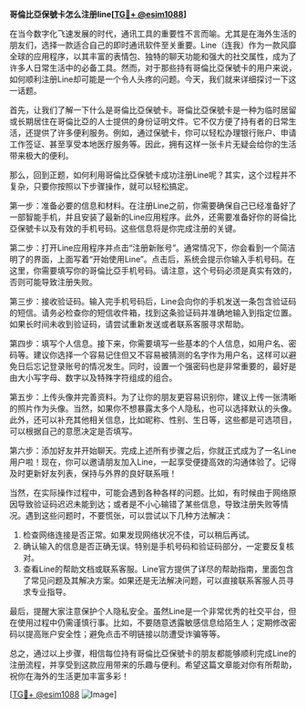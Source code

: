 **哥倫比亞保號卡怎么注册line[[TG💪+ @esim1088](https://t.me/s/esim1088)]**

在当今数字化飞速发展的时代，通讯工具的重要性不言而喻。尤其是在海外生活的朋友们，选择一款适合自己的即时通讯软件至关重要。Line（连我）作为一款风靡全球的应用程序，以其丰富的表情包、独特的聊天功能和强大的社交属性，成为了许多人日常生活中的必备工具。然而，对于那些持有哥倫比亞保號卡的用户来说，如何顺利注册Line却可能是一个令人头疼的问题。今天，我们就来详细探讨一下这一话题。

首先，让我们了解一下什么是哥倫比亞保號卡。哥倫比亞保號卡是一种为临时居留或长期居住在哥倫比亞的人士提供的身份证明文件。它不仅方便了持有者的日常生活，还提供了许多便利服务。例如，通过保號卡，你可以轻松办理银行账户、申请工作签证、甚至享受本地医疗服务等。因此，拥有这样一张卡片无疑会给你的生活带来极大的便利。

那么，回到正题，如何利用哥倫比亞保號卡成功注册Line呢？其实，这个过程并不复杂，只要你按照以下步骤操作，就可以轻松搞定。

第一步：准备必要的信息和材料。在注册Line之前，你需要确保自己已经准备好了一部智能手机，并且安装了最新的Line应用程序。此外，还需要准备好你的哥倫比亞保號卡以及有效的手机号码。这些信息将是你完成注册的关键。

第二步：打开Line应用程序并点击“注册新账号”。通常情况下，你会看到一个简洁明了的界面，上面写着“开始使用Line”。点击后，系统会提示你输入手机号码。在这里，你需要填写你的哥倫比亞手机号码。请注意，这个号码必须是真实有效的，否则可能导致注册失败。

第三步：接收验证码。输入完手机号码后，Line会向你的手机发送一条包含验证码的短信。请务必检查你的短信收件箱，找到这条验证码并准确地输入到指定位置。如果长时间未收到验证码，请尝试重新发送或者联系客服寻求帮助。

第四步：填写个人信息。接下来，你需要填写一些基本的个人信息，如用户名、密码等。建议你选择一个容易记住但又不容易被猜测的名字作为用户名，这样可以避免日后忘记登录账号的情况发生。同时，设置一个强密码也是非常重要的，最好是由大小写字母、数字以及特殊字符组成的组合。

第五步：上传头像并完善资料。为了让你的朋友更容易识别你，建议上传一张清晰的照片作为头像。当然，如果你不想暴露太多个人隐私，也可以选择默认的头像。此外，还可以补充其他相关信息，比如昵称、性别、生日等，这些都是可选项目，可以根据自己的意愿决定是否填写。

第六步：添加好友并开始聊天。完成上述所有步骤之后，你就正式成为了一名Line用户啦！现在，你可以邀请朋友加入Line，一起享受便捷高效的沟通体验了。记得及时更新好友列表，保持与外界的良好联系哦！

当然，在实际操作过程中，可能会遇到各种各样的问题。比如，有时候由于网络原因导致验证码迟迟未能到达；或者是不小心输错了某些信息，导致注册失败等情况。遇到这些问题时，不要慌张，可以尝试以下几种方法解决：

1. 检查网络连接是否正常。如果发现网络状况不佳，可以稍后再试。
2. 确认输入的信息是否正确无误。特别是手机号码和验证码部分，一定要反复核对。
3. 查看Line的帮助文档或联系客服。Line官方提供了详尽的帮助指南，里面包含了常见问题及其解决方案。如果还是无法解决问题，可以直接联系客服人员寻求专业指导。

最后，提醒大家注意保护个人隐私安全。虽然Line是一个非常优秀的社交平台，但在使用过程中仍需谨慎行事。比如，不要随意透露敏感信息给陌生人；定期修改密码以提高账户安全性；避免点击不明链接以防遭受诈骗等等。

总之，通过以上步骤，相信每位持有哥倫比亞保號卡的朋友都能够顺利完成Line的注册流程，并享受到这款应用带来的乐趣与便利。希望这篇文章能对你有所帮助，祝你在海外的生活更加丰富多彩！

[[TG💪+ @esim1088](https://t.me/s/esim1088) ![Image](https://i.postimg.cc/4NQfJmqS/Snipaste-2025-05-13-00-14-12.png)]